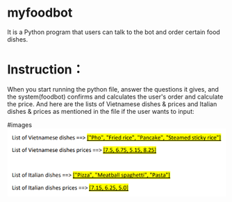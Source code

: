 # myfoodbot
It is a Python program that users can talk to the bot and order certain food dishes.
# Instruction：
When you start running the python file, answer the questions it gives, and the system(foodbot) confirms and calculates the user's order and calculate the price. And here are the lists of Vietnamese dishes & prices and  Italian dishes & prices as mentioned in the file if the user wants to input:

#images
![pic1.png](https://github.com/tara554/myfoodbot/blob/master/pic1.png)


